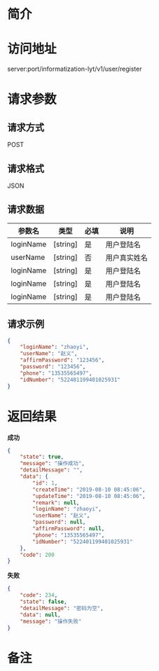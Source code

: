# 简介

# 访问地址
server:port/informatization-lyt/v1/user/register

# 请求参数

## 请求方式
POST

## 请求格式
JSON

## 请求数据
|参数名|类型|必填|说明|
|-|-|-|-|
|loginName|[string]|是|用户登陆名|
|userName|[string]|否|用户真实姓名|
|loginName|[string]|是|用户登陆名|
|loginName|[string]|是|用户登陆名|
|loginName|[string]|是|用户登陆名|
## 请求示例
```json
{
	"loginName": "zhaoyi",
    "userName": "赵义",
	"affirmPassword": "123456",
	"password": "123456",
	"phone": "13535565497",
	"idNumber": "522401199401025931"
}
```

# 返回结果
**成功**
```json
{
    "state": true,
    "message": "操作成功",
    "detailMessage": "",
    "data": {
        "id": 1,
        "createTime": "2019-08-10 08:45:06",
        "updateTime": "2019-08-10 08:45:06",
        "remark": null,
        "loginName": "zhaoyi",
        "userName": "赵义",
        "password": null,
        "affirmPassword": null,
        "phone": "13535565497",
        "idNumber": "522401199401025931"
    },
    "code": 200
}
```

**失败**
```json
{
    "code": 234,
    "state": false,
    "detailMessage": "密码为空",
    "data": null,
    "message": "操作失败"
}
```

# 备注
